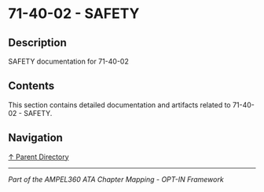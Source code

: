 # 71-40-02 - SAFETY

## Description

SAFETY documentation for 71-40-02

## Contents

This section contains detailed documentation and artifacts related to 71-40-02 - SAFETY.

## Navigation

[↑ Parent Directory](../README.md)

---

*Part of the AMPEL360 ATA Chapter Mapping - OPT-IN Framework*
